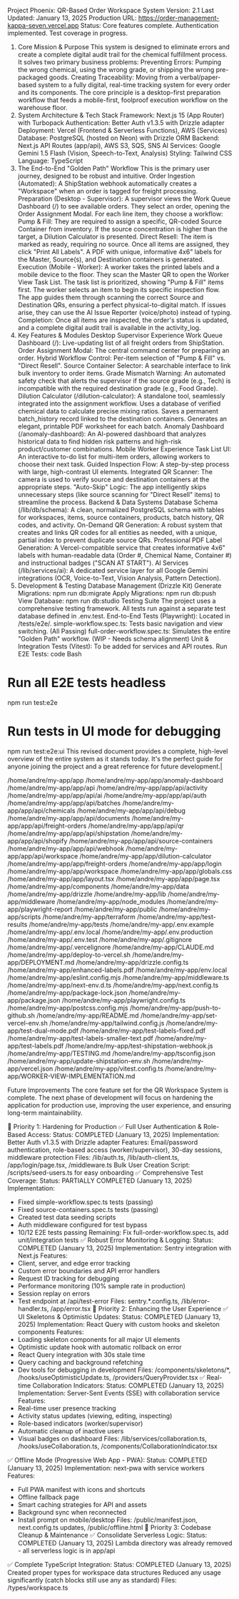 Project Phoenix: QR-Based Order Workspace System
Version: 2.1
Last Updated: January 13, 2025
Production URL: https://order-management-kappa-seven.vercel.app
Status: Core features complete. Authentication implemented. Test coverage in progress.
1. Core Mission & Purpose
This system is designed to eliminate errors and create a complete digital audit trail for the chemical fulfillment process. It solves two primary business problems:
Preventing Errors: Pumping the wrong chemical, using the wrong grade, or shipping the wrong pre-packaged goods.
Creating Traceability: Moving from a verbal/paper-based system to a fully digital, real-time tracking system for every order and its components.
The core principle is a desktop-first preparation workflow that feeds a mobile-first, foolproof execution workflow on the warehouse floor.
2. System Architecture & Tech Stack
Framework: Next.js 15 (App Router) with Turbopack
Authentication: Better Auth v1.3.5 with Drizzle adapter
Deployment: Vercel (Frontend & Serverless Functions), AWS (Services)
Database: PostgreSQL (hosted on Neon) with Drizzle ORM
Backend: Next.js API Routes (app/api), AWS S3, SQS, SNS
AI Services: Google Gemini 1.5 Flash (Vision, Speech-to-Text, Analysis)
Styling: Tailwind CSS
Language: TypeScript
3. The End-to-End "Golden Path" Workflow
This is the primary user journey, designed to be robust and intuitive.
Order Ingestion (Automated): A ShipStation webhook automatically creates a "Workspace" when an order is tagged for freight processing.
Preparation (Desktop - Supervisor):
A supervisor views the Work Queue Dashboard (/) to see available orders.
They select an order, opening the Order Assignment Modal.
For each line item, they choose a workflow:
Pump & Fill: They are required to assign a specific, QR-coded Source Container from inventory. If the source concentration is higher than the target, a Dilution Calculator is presented.
Direct Resell: The item is marked as ready, requiring no source.
Once all items are assigned, they click "Print All Labels". A PDF with unique, informative 4x6" labels for the Master, Source(s), and Destination containers is generated.
Execution (Mobile - Worker):
A worker takes the printed labels and a mobile device to the floor.
They scan the Master QR to open the Worker View Task List.
The task list is prioritized, showing "Pump & Fill" items first.
The worker selects an item to begin its specific inspection flow.
The app guides them through scanning the correct Source and Destination QRs, ensuring a perfect physical-to-digital match.
If issues arise, they can use the AI Issue Reporter (voice/photo) instead of typing.
Completion: Once all items are inspected, the order's status is updated, and a complete digital audit trail is available in the activity_log.
4. Key Features & Modules
Desktop Supervisor Experience
Work Queue Dashboard (/): Live-updating list of all freight orders from ShipStation.
Order Assignment Modal: The central command center for preparing an order.
Hybrid Workflow Control: Per-item selection of "Pump & Fill" vs. "Direct Resell".
Source Container Selector: A searchable interface to link bulk inventory to order items.
Grade Mismatch Warning: An automated safety check that alerts the supervisor if the source grade (e.g., Tech) is incompatible with the required destination grade (e.g., Food Grade).
Dilution Calculator (/dilution-calculator):
A standalone tool, seamlessly integrated into the assignment workflow.
Uses a database of verified chemical data to calculate precise mixing ratios.
Saves a permanent batch_history record linked to the destination containers.
Generates an elegant, printable PDF worksheet for each batch.
Anomaly Dashboard (/anomaly-dashboard): An AI-powered dashboard that analyzes historical data to find hidden risk patterns and high-risk product/customer combinations.
Mobile Worker Experience
Task List UI: An interactive to-do list for multi-item orders, allowing workers to choose their next task.
Guided Inspection Flow: A step-by-step process with large, high-contrast UI elements.
Integrated QR Scanner: The camera is used to verify source and destination containers at the appropriate steps.
"Auto-Skip" Logic: The app intelligently skips unnecessary steps (like source scanning for "Direct Resell" items) to streamline the process.
Backend & Data Systems
Database Schema (/lib/db/schema): A clean, normalized PostgreSQL schema with tables for workspaces, items, source containers, products, batch history, QR codes, and activity.
On-Demand QR Generation: A robust system that creates and links QR codes for all entities as needed, with a unique, partial index to prevent duplicate source QRs.
Professional PDF Label Generation: A Vercel-compatible service that creates informative 4x6" labels with human-readable data (Order #, Chemical Name, Container #) and instructional badges ("SCAN AT START").
AI Services (/lib/services/ai): A dedicated service layer for all Google Gemini integrations (OCR, Voice-to-Text, Vision Analysis, Pattern Detection).
5. Development & Testing
Database Management (Drizzle Kit)
Generate Migrations: npm run db:migrate
Apply Migrations: npm run db:push
View Database: npm run db:studio
Testing Suite
The project uses a comprehensive testing framework. All tests run against a separate test database defined in .env.test.
End-to-End Tests (Playwright): Located in /tests/e2e/.
simple-workflow.spec.ts: Tests basic navigation and view switching. (All Passing)
full-order-workflow.spec.ts: Simulates the entire "Golden Path" workflow. (WIP - Needs schema alignment)
Unit & Integration Tests (Vitest): To be added for services and API routes.
Run E2E Tests:
code
Bash
# Run all E2E tests headless
npm run test:e2e

# Run tests in UI mode for debugging
npm run test:e2e:ui
This revised document provides a complete, high-level overview of the entire system as it stands today. It's the perfect guide for anyone joining the project and a great reference for future development.|

/home/andre/my-app/app
/home/andre/my-app/app/anomaly-dashboard
/home/andre/my-app/app/api
/home/andre/my-app/app/api/activity
/home/andre/my-app/app/api/ai
/home/andre/my-app/app/api/auth
/home/andre/my-app/app/api/batches
/home/andre/my-app/app/api/chemicals
/home/andre/my-app/app/api/debug
/home/andre/my-app/app/api/documents
/home/andre/my-app/app/api/freight-orders
/home/andre/my-app/app/api/qr
/home/andre/my-app/app/api/shipstation
/home/andre/my-app/app/api/shopify
/home/andre/my-app/app/api/source-containers
/home/andre/my-app/app/api/webhook
/home/andre/my-app/app/api/workspace
/home/andre/my-app/app/dilution-calculator
/home/andre/my-app/app/freight-orders
/home/andre/my-app/app/login
/home/andre/my-app/app/workspace
/home/andre/my-app/app/globals.css
/home/andre/my-app/app/layout.tsx
/home/andre/my-app/app/page.tsx
/home/andre/my-app/components
/home/andre/my-app/data
/home/andre/my-app/drizzle
/home/andre/my-app/lib
/home/andre/my-app/middleware
/home/andre/my-app/node_modules
/home/andre/my-app/playwright-report
/home/andre/my-app/public
/home/andre/my-app/scripts
/home/andre/my-app/terraform
/home/andre/my-app/test-results
/home/andre/my-app/tests
/home/andre/my-app/.env.example
/home/andre/my-app/.env.local
/home/andre/my-app/.env.production
/home/andre/my-app/.env.test
/home/andre/my-app/.gitignore
/home/andre/my-app/.vercelignore
/home/andre/my-app/CLAUDE.md
/home/andre/my-app/deploy-to-vercel.sh
/home/andre/my-app/DEPLOYMENT.md
/home/andre/my-app/drizzle.config.ts
/home/andre/my-app/enhanced-labels.pdf
/home/andre/my-app/env.local
/home/andre/my-app/eslint.config.mjs
/home/andre/my-app/middleware.ts
/home/andre/my-app/next-env.d.ts
/home/andre/my-app/next.config.ts
/home/andre/my-app/package-lock.json
/home/andre/my-app/package.json
/home/andre/my-app/playwright.config.ts
/home/andre/my-app/postcss.config.mjs
/home/andre/my-app/push-to-github.sh
/home/andre/my-app/README.md
/home/andre/my-app/set-vercel-env.sh
/home/andre/my-app/tailwind.config.js
/home/andre/my-app/test-dual-mode.pdf
/home/andre/my-app/test-labels-fixed.pdf
/home/andre/my-app/test-labels-smaller-text.pdf
/home/andre/my-app/test-labels.pdf
/home/andre/my-app/test-shipstation-webhook.js
/home/andre/my-app/TESTING.md
/home/andre/my-app/tsconfig.json
/home/andre/my-app/update-shipstation-env.sh
/home/andre/my-app/vercel.json
/home/andre/my-app/vitest.config.ts
/home/andre/my-app/WORKER-VIEW-IMPLEMENTATION.md


Future Improvements
The core feature set for the QR Workspace System is complete. The next phase of development will focus on hardening the application for production use, improving the user experience, and ensuring long-term maintainability.

🚀 Priority 1: Hardening for Production
✅ Full User Authentication & Role-Based Access:
Status: COMPLETED (January 13, 2025)
Implementation: Better Auth v1.3.5 with Drizzle adapter
Features: Email/password authentication, role-based access (worker/supervisor), 30-day sessions, middleware protection
Files: /lib/auth.ts, /lib/auth-client.ts, /app/login/page.tsx, /middleware.ts
Bulk User Creation Script: /scripts/seed-users.ts for easy onboarding
✅ Comprehensive Test Coverage:
Status: PARTIALLY COMPLETED (January 13, 2025)
Implementation: 
- Fixed simple-workflow.spec.ts tests (passing)
- Fixed source-containers.spec.ts tests (passing)
- Created test data seeding scripts
- Auth middleware configured for test bypass
- 10/12 E2E tests passing
Remaining: Fix full-order-workflow.spec.ts, add unit/integration tests
✅ Robust Error Monitoring & Logging:
Status: COMPLETED (January 13, 2025)
Implementation: Sentry integration with Next.js
Features:
- Client, server, and edge error tracking
- Custom error boundaries and API error handlers
- Request ID tracking for debugging
- Performance monitoring (10% sample rate in production)
- Session replay on errors
- Test endpoint at /api/test-error
Files: sentry.*.config.ts, /lib/error-handler.ts, /app/error.tsx
🌟 Priority 2: Enhancing the User Experience
✅ UI Skeletons & Optimistic Updates:
Status: COMPLETED (January 13, 2025)
Implementation: React Query with custom hooks and skeleton components
Features:
- Loading skeleton components for all major UI elements
- Optimistic update hook with automatic rollback on error
- React Query integration with 30s stale time
- Query caching and background refetching
- Dev tools for debugging in development
Files: /components/skeletons/*, /hooks/useOptimisticUpdate.ts, /providers/QueryProvider.tsx
✅ Real-time Collaboration Indicators:
Status: COMPLETED (January 13, 2025)
Implementation: Server-Sent Events (SSE) with collaboration service
Features:
- Real-time user presence tracking
- Activity status updates (viewing, editing, inspecting)
- Role-based indicators (worker/supervisor)
- Automatic cleanup of inactive users
- Visual badges on dashboard
Files: /lib/services/collaboration.ts, /hooks/useCollaboration.ts, /components/CollaborationIndicator.tsx

✅ Offline Mode (Progressive Web App - PWA):
Status: COMPLETED (January 13, 2025)
Implementation: next-pwa with service workers
Features:
- Full PWA manifest with icons and shortcuts
- Offline fallback page
- Smart caching strategies for API and assets
- Background sync when reconnected
- Install prompt on mobile/desktop
Files: /public/manifest.json, next.config.ts updates, /public/offline.html
🧹 Priority 3: Codebase Cleanup & Maintenance
✅ Consolidate Serverless Logic:
Status: COMPLETED (January 13, 2025)
Lambda directory was already removed - all serverless logic is in app/api

✅ Complete TypeScript Integration:
Status: COMPLETED (January 13, 2025)
Created proper types for workspace data structures
Reduced any usage significantly (catch blocks still use any as standard)
Files: /types/workspace.ts